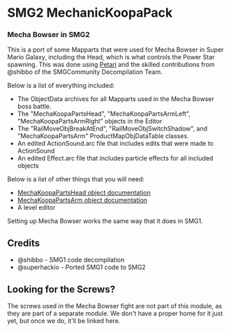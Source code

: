 # SMG2 MechanicKoopaPack
### Mecha Bowser in SMG2

This is a port of some Mapparts that were used for Mecha Bowser in Super Mario Galaxy, including the Head, which is what controls the Power Star spawning. This was done using [Petari](https://github.com/SMGCommunity/Petari) and the skilled contributions from @shibbo of the SMGCommunity Decompilation Team.

Below is a list of everything included:
- The ObjectData archives for all Mapparts used in the Mecha Bowser boss battle.
- The "MechaKoopaPartsHead", "MechaKoopaPartsArmLeft", "MechaKoopaPartsArmRight" objects in the Editor
- The "RailMoveObjBreakAtEnd", "RailMoveObjSwitchShadow", and "MechaKoopaPartsArm" ProductMapObjDataTable classes.
- An edited ActionSound.arc file that includes edits that were made to ActionSound
- An edited Effect.arc file that includes particle effects for all included objects

Below is a list of other things that you will need:
- [MechaKoopaPartsHead object documentation](https://smgcommunity.github.io/galaxydatabase/config_MechaKoopaPartsHead.html)
- [MechaKoopaPartsArm object documentation](https://smgcommunity.github.io/galaxydatabase/config_MechaKoopaPartsArm.html)
- A level editor

Setting up Mecha Bowser works the same way that it does in SMG1.

## Credits
- @shibbo - SMG1 code decompilation
- @superhackio - Ported SMG1 code to SMG2

## Looking for the Screws?
The screws used in the Mecha Bowser fight are not part of this module, as they are part of a separate module.
We don't have a proper home for it just yet, but once we do, it'll be linked here.

